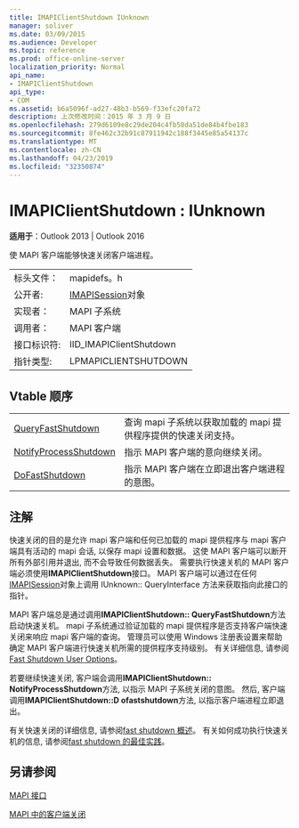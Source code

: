 ```yaml
---
title: IMAPIClientShutdown IUnknown
manager: soliver
ms.date: 03/09/2015
ms.audience: Developer
ms.topic: reference
ms.prod: office-online-server
localization_priority: Normal
api_name:
- IMAPIClientShutdown
api_type:
- COM
ms.assetid: b6a5096f-ad27-48b3-b569-f33efc20fa72
description: 上次修改时间：2015 年 3 月 9 日
ms.openlocfilehash: 279d6109e8c29de204c4fb58da51de84b4fbe183
ms.sourcegitcommit: 8fe462c32b91c87911942c188f3445e85a54137c
ms.translationtype: MT
ms.contentlocale: zh-CN
ms.lasthandoff: 04/23/2019
ms.locfileid: "32350874"
---
```

# <a name="imapiclientshutdown--iunknown"></a>IMAPIClientShutdown : IUnknown

  
  
**适用于**：Outlook 2013 | Outlook 2016 
  
使 MAPI 客户端能够快速关闭客户端进程。 
  
|||
|:-----|:-----|
|标头文件：  <br/> |mapidefs。h  <br/> |
|公开者:  <br/> |[IMAPISession](imapisessioniunknown.md)对象  <br/> |
|实现者：  <br/> |MAPI 子系统  <br/> |
|调用者：  <br/> |MAPI 客户端  <br/> |
|接口标识符:  <br/> |IID_IMAPIClientShutdown  <br/> |
|指针类型:  <br/> |LPMAPICLIENTSHUTDOWN  <br/> |
   
## <a name="vtable-order"></a>Vtable 顺序

|||
|:-----|:-----|
|[QueryFastShutdown](imapiclientshutdown-queryfastshutdown.md) <br/> |查询 mapi 子系统以获取加载的 mapi 提供程序提供的快速关闭支持。  <br/> |
|[NotifyProcessShutdown](imapiclientshutdown-notifyprocessshutdown.md) <br/> |指示 MAPI 客户端的意向继续关闭。  <br/> |
|[DoFastShutdown](imapiclientshutdown-dofastshutdown.md) <br/> |指示 MAPI 客户端在立即退出客户端进程的意图。  <br/> |
   
## <a name="remarks"></a>注解

快速关闭的目的是允许 mapi 客户端和任何已加载的 mapi 提供程序与 mapi 客户端具有活动的 mapi 会话, 以保存 mapi 设置和数据。 这使 MAPI 客户端可以断开所有外部引用并退出, 而不会导致任何数据丢失。 需要执行快速关机的 MAPI 客户端必须使用**IMAPIClientShutdown**接口。 MAPI 客户端可以通过在任何[IMAPISession](imapisessioniunknown.md)对象上调用 IUnknown:: QueryInterface 方法来获取指向此接口的指针。 
  
MAPI 客户端总是通过调用**IMAPIClientShutdown:: QueryFastShutdown**方法启动快速关机。 mapi 子系统通过验证加载的 mapi 提供程序是否支持客户端快速关闭来响应 mapi 客户端的查询。 管理员可以使用 Windows 注册表设置来帮助确定 MAPI 客户端进行快速关机所需的提供程序支持级别。 有关详细信息, 请参阅[Fast Shutdown User Options](fast-shutdown-user-options.md)。
  
若要继续快速关闭, 客户端会调用**IMAPIClientShutdown:: NotifyProcessShutdown**方法, 以指示 MAPI 子系统关闭的意图。 然后, 客户端调用**IMAPIClientShutdown::D ofastshutdown**方法, 以指示客户端进程立即退出。 
  
有关快速关闭的详细信息, 请参阅[fast shutdown 概述](fast-shutdown-overview.md)。 有关如何成功执行快速关机的信息, 请参阅[fast shutdown 的最佳实践](best-practices-for-fast-shutdown.md)。
  
## <a name="see-also"></a>另请参阅



[MAPI 接口](mapi-interfaces.md)
  
[MAPI 中的客户端关闭](client-shutdown-in-mapi.md)

